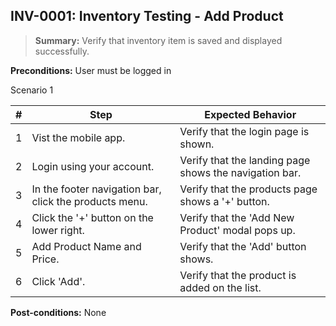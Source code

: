 ## **INV-0001:** Inventory Testing - Add  Product

> **Summary:** Verify that inventory item is saved and displayed successfully.  <br>

**Preconditions:** User must be logged in

Scenario 1 

 | \# | Step | Expected Behavior | 
 |----|------|-------------------| 
 |  1 | Vist the mobile app.     | Verify that the login page is shown.   | 
 |  2 | Login using your account.     | Verify that the landing page shows the navigation bar.   | 
 |  3 | In the footer navigation bar, click the products menu.     | Verify that the products page shows a '+' button.   |  
 |  4 | Click the '+' button on the lower right.     | Verify that the 'Add New Product' modal pops up.  |  
 |  5 | Add Product Name and Price.     | Verify that the 'Add' button shows.   |  
 |  6 | Click 'Add'.     | Verify that the product is added on the list.   |  

**Post-conditions:** None
